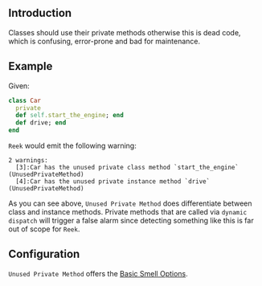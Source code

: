 ## Introduction

Classes should use their private methods otherwise this is dead
code, which is confusing, error-prone and bad for maintenance. 

## Example

Given:

```Ruby
class Car
  private
  def self.start_the_engine; end
  def drive; end
end
```

`Reek` would emit the following warning:

```
2 warnings:
  [3]:Car has the unused private class method `start_the_engine` (UnusedPrivateMethod)
  [4]:Car has the unused private instance method `drive` (UnusedPrivateMethod)
```

As you can see above, `Unused Private Method` does differentiate between class
and instance methods. Private methods that are called via `dynamic dispatch`
will trigger a false alarm since detecting something like this is far out of
scope for `Reek`.

## Configuration

`Unused Private Method` offers the [Basic Smell Options](Basic-Smell-Options.md).
